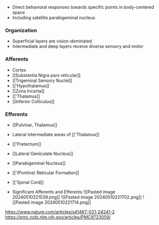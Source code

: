 - Direct behavioral responses towards specific points in body-centered space
- Including satellite parabigeminal nucleus
### Organization
- Superficial layers are vision-dominated
- Intermediate and deep layers receive diverse sensory and motor
### Afferents
- Cortex
- [[Substantia Nigra pars reticular]]
- [[Trigeminal Sensory Nuclei]]
- [['Hypothalamus]]
- [[Zona Incerta]]
- [['Thalamus]]
- [[Inferior Colliculus]]
### Efferents
- [[Pulvinar, Thalamus]]
- Lateral intermediate areas of [['Thalamus]]
- [['Pretectum]]
- [[Lateral Geniculate Nucleus]]
- [[Parabigeminal Nucleus]]
- [['(Pontine) Reticular Formation]]
- [['Spinal Cord]]

- Significant Afferents and Efferents
![[Pasted image 20240510221539.png]]
![[Pasted image 20240510221702.png]]
![[Pasted image 20240510221714.png]]

https://www.nature.com/articles/s41467-021-24241-2
https://pmc.ncbi.nlm.nih.gov/articles/PMC9723059/ 